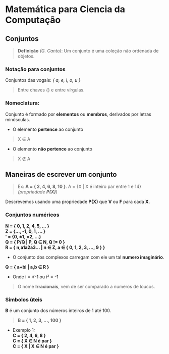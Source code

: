 # Matemática para Ciencia da Computação

## Conjuntos

> **Definição** *(G. Canto)*: Um conjunto é uma coleção não ordenada de objetos.

### Notação para conjuntos

Conjuntos das vogais: *{ a, e, i, o, u }*

> Entre chaves {} e entre vírgulas.

### Nomeclatura:

Conjunto é formado por **elementos** ou **membros**, derivados por letras minúsculas.

- O elemento **pertence** ao conjunto

> X ∈ A

- O elemento **não pertence** ao conjunto

> X ∉ A

## Maneiras de escrever um conjunto

> Ex: **A = { 2, 4, 6, 8, 10 }**.   A = {X | X é inteiro par entre 1 e 14} *(propriedade **P(X)**)*

Descrevemos usando uma propriedade **P(X)** que **V** ou **F** para cada **X**.

### Conjuntos numéricos

**N = { 0, 1, 2, 4, 5, ... }**  
**Z = {..., -1, 0, 1, ... }**  
**' = {0, ±1, ±2, ...}**  
**Q = { P/Q | P, Q ∈ N, Q != 0 }**  
**R = { n,a1a2a3... | n ∈ Z, a ∈ { 0, 1, 2, 3, ..., 9 } }**  

- O conjunto dos complexos carregam com ele um tal **numero imaginário**.

**Q = { a+bi | a,b ∈ R }**

- Onde i = √-1 ou i² = -1

> O nome **Irracionais**, vem de ser comparado a numeros de loucos.

### Simbolos úteis

**B** é um conjunto dos números inteiros de 1 até 100.

> **B = { 1, 2, 3, ..., 100 }**

- Exemplo 1:  
**C = { 2, 4, 6, 8 }**  
**C = { X ∈ N é par }**  
**C = { X | X ∈ N é par }**

